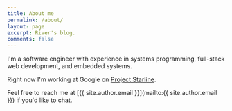 ```yaml
---
title: About me
permalink: /about/
layout: page
excerpt: River's blog.
comments: false
---
```


I'm a software engineer with experience in systems programming, full-stack web development, and embedded systems.

Right now I'm working at Google on [Project Starline](https://blog.google/technology/research/project-starline).

Feel free to reach me at [{{ site.author.email }}](mailto:{{ site.author.email }}) if you'd like to chat.
